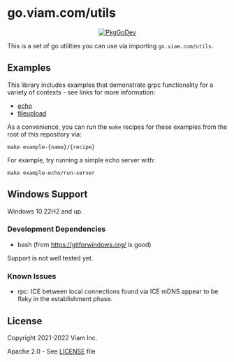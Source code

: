 # go.viam.com/utils

<p align="center">
  <a href="https://pkg.go.dev/go.viam.com/utils"><img src="https://pkg.go.dev/badge/go.viam.com/utils" alt="PkgGoDev"></a>
</a>
</p>


This is a set of go utilities you can use via importing `go.viam.com/utils`. 

## Examples

This library includes examples that demonstrate grpc functionality for a variety of contexts - see links for more information:
* [echo](https://github.com/viamrobotics/goutils/blob/main/rpc/example/echo/README.md)
* [fileupload](https://github.com/viamrobotics/goutils/blob/main/rpc/example/fileupload/README.md)

As a convenience, you can run the `make` recipes for these examples from the root of this repository via:
```
make example-{name}/{recipe}
```

For example, try running a simple echo server with:
```
make example-echo/run-server
```

## Windows Support

Windows 10 22H2 and up.

### Development Dependencies

* bash (from https://gitforwindows.org/ is good)

Support is not well tested yet.

### Known Issues

* rpc: ICE between local connections found via ICE mDNS appear to be flaky in the establishment phase.

## License 
Copyright 2021-2022 Viam Inc.

Apache 2.0 - See [LICENSE](https://github.com/viamrobotics/goutils/blob/main/LICENSE) file
